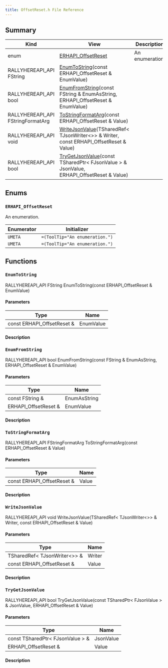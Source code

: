 ```yaml
---
title: OffsetReset.h File Reference
---
```


## Summary
| Kind | View | Description |
|------|------|-------------|
|enum|[ERHAPI_OffsetReset](/unreal-plugins/all/offsetreset_8h/#OffsetReset_8h_1abb98e3633725fa311bc21ec9976cd9a2)|An enumeration.|
|RALLYHEREAPI_API FString|[EnumToString](/unreal-plugins/all/offsetreset_8h/#OffsetReset_8h_1ab64e33ec5c32e1b633c6582169102a89)(const ERHAPI_OffsetReset & EnumValue)||
|RALLYHEREAPI_API bool|[EnumFromString](/unreal-plugins/all/offsetreset_8h/#OffsetReset_8h_1a68e0e6037e627e8ce21a22e5fa8cbe35)(const FString & EnumAsString, ERHAPI_OffsetReset & EnumValue)||
|RALLYHEREAPI_API FStringFormatArg|[ToStringFormatArg](/unreal-plugins/all/offsetreset_8h/#OffsetReset_8h_1a0dc9c55044e81b4a2a9479cdd17b724b)(const ERHAPI_OffsetReset & Value)||
|RALLYHEREAPI_API void|[WriteJsonValue](/unreal-plugins/all/offsetreset_8h/#OffsetReset_8h_1a0e4ead6d97b777b588e7889eb04af6a0)(TSharedRef< TJsonWriter<>> & Writer, const ERHAPI_OffsetReset & Value)||
|RALLYHEREAPI_API bool|[TryGetJsonValue](/unreal-plugins/all/offsetreset_8h/#OffsetReset_8h_1abc13e4a138fb624905db905debb77be4)(const TSharedPtr< FJsonValue > & JsonValue, ERHAPI_OffsetReset & Value)||
## Enums




### `ERHAPI_OffsetReset` <a id="OffsetReset_8h_1abb98e3633725fa311bc21ec9976cd9a2"></a>
An enumeration.



| Enumerator | Initializer|
|------------|------------|
|`UMETA`|`=(ToolTip="An enumeration.")`|
|`UMETA`|`=(ToolTip="An enumeration.")`|



## Functions



### `EnumToString` <a id="OffsetReset_8h_1ab64e33ec5c32e1b633c6582169102a89"></a>

RALLYHEREAPI_API FString EnumToString(const ERHAPI_OffsetReset & EnumValue)

#### Parameters

| Type | Name |
|------|------|
|const ERHAPI_OffsetReset &|EnumValue|

#### Description






### `EnumFromString` <a id="OffsetReset_8h_1a68e0e6037e627e8ce21a22e5fa8cbe35"></a>

RALLYHEREAPI_API bool EnumFromString(const FString & EnumAsString, ERHAPI_OffsetReset & EnumValue)

#### Parameters

| Type | Name |
|------|------|
|const FString &|EnumAsString|
|ERHAPI_OffsetReset &|EnumValue|

#### Description






### `ToStringFormatArg` <a id="OffsetReset_8h_1a0dc9c55044e81b4a2a9479cdd17b724b"></a>

RALLYHEREAPI_API FStringFormatArg ToStringFormatArg(const ERHAPI_OffsetReset & Value)

#### Parameters

| Type | Name |
|------|------|
|const ERHAPI_OffsetReset &|Value|

#### Description






### `WriteJsonValue` <a id="OffsetReset_8h_1a0e4ead6d97b777b588e7889eb04af6a0"></a>

RALLYHEREAPI_API void WriteJsonValue(TSharedRef< TJsonWriter<>> & Writer, const ERHAPI_OffsetReset & Value)

#### Parameters

| Type | Name |
|------|------|
|TSharedRef< TJsonWriter<>> &|Writer|
|const ERHAPI_OffsetReset &|Value|

#### Description






### `TryGetJsonValue` <a id="OffsetReset_8h_1abc13e4a138fb624905db905debb77be4"></a>

RALLYHEREAPI_API bool TryGetJsonValue(const TSharedPtr< FJsonValue > & JsonValue, ERHAPI_OffsetReset & Value)

#### Parameters

| Type | Name |
|------|------|
|const TSharedPtr< FJsonValue > &|JsonValue|
|ERHAPI_OffsetReset &|Value|

#### Description







